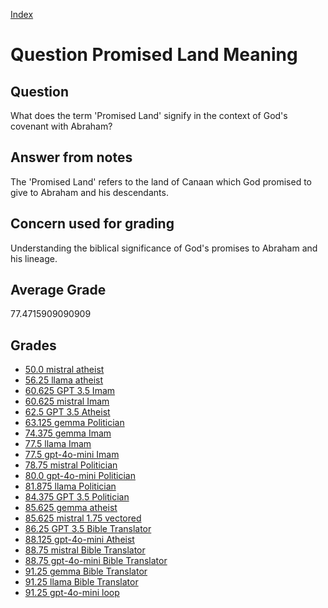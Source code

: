 
[Index](../../index.md)
# Question Promised Land Meaning
## Question
What does the term 'Promised Land' signify in the context of God's covenant with Abraham?

## Answer from notes
The 'Promised Land' refers to the land of Canaan which God promised to give to Abraham and his descendants.

## Concern used for grading
Understanding the biblical significance of God's promises to Abraham and his lineage.

## Average Grade
77.4715909090909

## Grades
 * [50.0 mistral atheist](../answers/mistral_atheist/Promised_Land_Meaning.md)
 * [56.25 llama atheist](../answers/llama_atheist/Promised_Land_Meaning.md)
 * [60.625 GPT 3.5 Imam](../answers/GPT_3.5_Imam/Promised_Land_Meaning.md)
 * [60.625 mistral Imam](../answers/mistral_Imam/Promised_Land_Meaning.md)
 * [62.5 GPT 3.5 Atheist](../answers/GPT_3.5_Atheist/Promised_Land_Meaning.md)
 * [63.125 gemma Politician](../answers/gemma_Politician/Promised_Land_Meaning.md)
 * [74.375 gemma Imam](../answers/gemma_Imam/Promised_Land_Meaning.md)
 * [77.5 llama Imam](../answers/llama_Imam/Promised_Land_Meaning.md)
 * [77.5 gpt-4o-mini Imam](../answers/gpt-4o-mini_Imam/Promised_Land_Meaning.md)
 * [78.75 mistral Politician](../answers/mistral_Politician/Promised_Land_Meaning.md)
 * [80.0 gpt-4o-mini Politician](../answers/gpt-4o-mini_Politician/Promised_Land_Meaning.md)
 * [81.875 llama Politician](../answers/llama_Politician/Promised_Land_Meaning.md)
 * [84.375 GPT 3.5 Politician](../answers/GPT_3.5_Politician/Promised_Land_Meaning.md)
 * [85.625 gemma atheist](../answers/gemma_atheist/Promised_Land_Meaning.md)
 * [85.625 mistral 1.75 vectored](../answers/mistral_1.75_vectored/Promised_Land_Meaning.md)
 * [86.25 GPT 3.5 Bible Translator](../answers/GPT_3.5_Bible_Translator/Promised_Land_Meaning.md)
 * [88.125 gpt-4o-mini Atheist](../answers/gpt-4o-mini_Atheist/Promised_Land_Meaning.md)
 * [88.75 mistral Bible Translator](../answers/mistral_Bible_Translator/Promised_Land_Meaning.md)
 * [88.75 gpt-4o-mini Bible Translator](../answers/gpt-4o-mini_Bible_Translator/Promised_Land_Meaning.md)
 * [91.25 gemma Bible Translator](../answers/gemma_Bible_Translator/Promised_Land_Meaning.md)
 * [91.25 llama Bible Translator](../answers/llama_Bible_Translator/Promised_Land_Meaning.md)
 * [91.25 gpt-4o-mini loop](../answers/gpt-4o-mini_loop/Promised_Land_Meaning.md)
